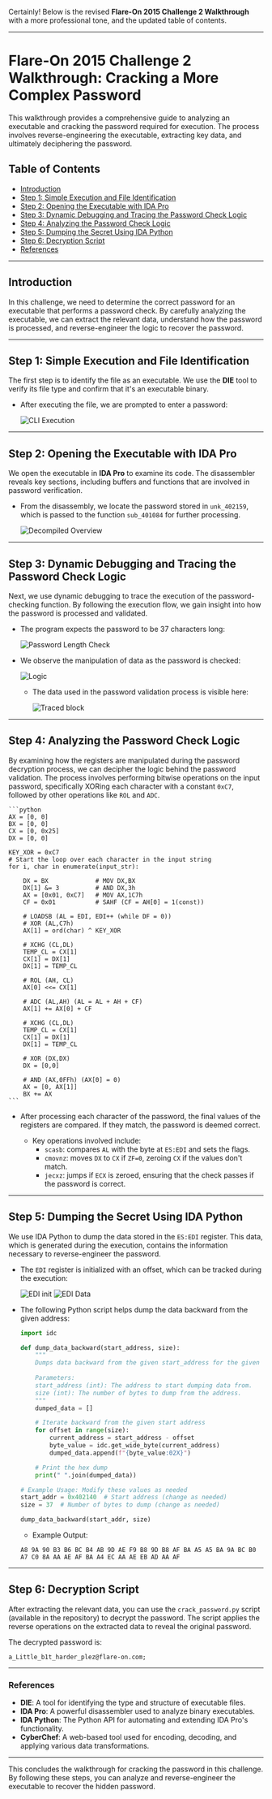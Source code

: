 Certainly! Below is the revised **Flare-On 2015 Challenge 2 Walkthrough** with a more professional tone, and the updated table of contents.

---

# Flare-On 2015 Challenge 2 Walkthrough: Cracking a More Complex Password

This walkthrough provides a comprehensive guide to analyzing an executable and cracking the password required for execution. The process involves reverse-engineering the executable, extracting key data, and ultimately deciphering the password.

## Table of Contents
- [Introduction](#introduction)
- [Step 1: Simple Execution and File Identification](#step-1-simple-execution-and-file-identification)
- [Step 2: Opening the Executable with IDA Pro](#step-2-opening-the-executable-with-ida-pro)
- [Step 3: Dynamic Debugging and Tracing the Password Check Logic](#step-3-dynamic-debugging-and-tracing-the-password-check-logic)
- [Step 4: Analyzing the Password Check Logic](#step-4-analyzing-the-password-check-logic)
- [Step 5: Dumping the Secret Using IDA Python](#step-5-dumping-the-secret-using-ida-python)
- [Step 6: Decryption Script](#step-6-decryption-script)
- [References](#references)

---

## Introduction

In this challenge, we need to determine the correct password for an executable that performs a password check. By carefully analyzing the executable, we can extract the relevant data, understand how the password is processed, and reverse-engineer the logic to recover the password.

---

## Step 1: Simple Execution and File Identification

The first step is to identify the file as an executable. We use the **DIE** tool to verify its file type and confirm that it's an executable binary.

- After executing the file, we are prompted to enter a password:

    ![CLI Execution](images/1-cli-try.png)

---

## Step 2: Opening the Executable with IDA Pro

We open the executable in **IDA Pro** to examine its code. The disassembler reveals key sections, including buffers and functions that are involved in password verification.

- From the disassembly, we locate the password stored in `unk_402159`, which is passed to the function `sub_401084` for further processing.

    ![Decompiled Overview](images/3-decompiled-overview.png)

---

## Step 3: Dynamic Debugging and Tracing the Password Check Logic

Next, we use dynamic debugging to trace the execution of the password-checking function. By following the execution flow, we gain insight into how the password is processed and validated.

- The program expects the password to be 37 characters long:

    ![Password Length Check](images/3-pass-length.png)

- We observe the manipulation of data as the password is checked:

    ![Logic](images/4-traced-block.png)

    - The data used in the password validation process is visible here:

        ![Traced block](images/3-tracing%20first%20char.png)

---

## Step 4: Analyzing the Password Check Logic

By examining how the registers are manipulated during the password decryption process, we can decipher the logic behind the password validation. The process involves performing bitwise operations on the input password, specifically XORing each character with a constant `0xC7`, followed by other operations like `ROL` and `ADC`.

    ```python
    AX = [0, 0]    
    BX = [0, 0]     
    CX = [0, 0x25]  
    DX = [0, 0]     

    KEY_XOR = 0xC7
    # Start the loop over each character in the input string
    for i, char in enumerate(input_str):

        DX = BX             # MOV DX,BX
        DX[1] &= 3          # AND DX,3h
        AX = [0x01, 0xC7]   # MOV AX,1C7h
        CF = 0x01           # SAHF (CF = AH[0] = 1(const))

        # LOADSB (AL = EDI, EDI++ (while DF = 0))
        # XOR (AL,C7h)
        AX[1] = ord(char) ^ KEY_XOR

        # XCHG (CL,DL)
        TEMP_CL = CX[1]
        CX[1] = DX[1]
        DX[1] = TEMP_CL

        # ROL (AH, CL)
        AX[0] <<= CX[1]

        # ADC (AL,AH) (AL = AL + AH + CF)
        AX[1] += AX[0] + CF

        # XCHG (CL,DL)
        TEMP_CL = CX[1]
        CX[1] = DX[1]
        DX[1] = TEMP_CL

        # XOR (DX,DX)
        DX = [0,0]

        # AND (AX,0FFh) (AX[0] = 0)
        AX = [0, AX[1]]
        BX += AX
    ```

- After processing each character of the password, the final values of the registers are compared. If they match, the password is deemed correct.

    - Key operations involved include:
        - `scasb`: compares `AL` with the byte at `ES:EDI` and sets the flags.
        - `cmovnz`: moves `DX` to `CX` if `ZF=0`, zeroing `CX` if the values don't match.
        - `jecxz`: jumps if `ECX` is zeroed, ensuring that the check passes if the password is correct.

---

## Step 5: Dumping the Secret Using IDA Python

We use IDA Python to dump the data stored in the `ES:EDI` register. This data, which is generated during the execution, contains the information necessary to reverse-engineer the password.

- The `EDI` register is initialized with an offset, which can be tracked during the execution:

    ![EDI init](images/4-edi-init.png)
    ![EDI Data](images/4-decoding-str.png)

- The following Python script helps dump the data backward from the given address:

    ```python
    import idc

    def dump_data_backward(start_address, size):
        """
        Dumps data backward from the given start_address for the given size and prints it.
        
        Parameters:
        start_address (int): The address to start dumping data from.
        size (int): The number of bytes to dump from the address.
        """
        dumped_data = []

        # Iterate backward from the given start address
        for offset in range(size):
            current_address = start_address - offset
            byte_value = idc.get_wide_byte(current_address)
            dumped_data.append(f"{byte_value:02X}")

        # Print the hex dump
        print(" ".join(dumped_data))

    # Example Usage: Modify these values as needed
    start_addr = 0x402140  # Start address (change as needed)
    size = 37  # Number of bytes to dump (change as needed)

    dump_data_backward(start_addr, size)
    ```

    - Example Output:

    ```
    A8 9A 90 B3 B6 BC B4 AB 9D AE F9 B8 9D B8 AF BA A5 A5 BA 9A BC B0 A7 C0 8A AA AE AF BA A4 EC AA AE EB AD AA AF
    ```

---

## Step 6: Decryption Script

After extracting the relevant data, you can use the `crack_password.py` script (available in the repository) to decrypt the password. The script applies the reverse operations on the extracted data to reveal the original password.

The decrypted password is:

```
a_Little_b1t_harder_plez@flare-on.com;
```

---

### References

- **DIE**: A tool for identifying the type and structure of executable files.
- **IDA Pro**: A powerful disassembler used to analyze binary executables.
- **IDA Python**: The Python API for automating and extending IDA Pro's functionality.
- **CyberChef**: A web-based tool used for encoding, decoding, and applying various data transformations.

---

This concludes the walkthrough for cracking the password in this challenge. By following these steps, you can analyze and reverse-engineer the executable to recover the hidden password.
